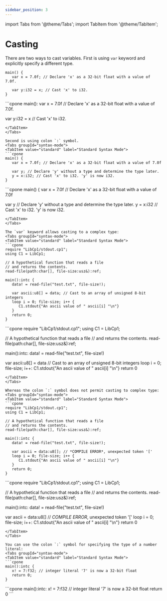 ```yaml
---
sidebar_position: 3
---
```


import Tabs from '@theme/Tabs';
import TabItem from '@theme/TabItem';

# Casting

There are two ways to cast variables. First is using `var` keyword and explicitly specify a different type.
<Tabs groupId="syntax-mode">
<TabItem value="standard" label="Standard Syntax Mode">
```cpone
main() {
   var x = 7.0f; // Declare 'x' as a 32-bit float with a value of 7.0f.

   var y:i32 = x; // Cast 'x' to i32.
}
```
</TabItem>
<TabItem value="basic" label="Basic Syntax Mode">
```cpone
main():
   var x = 7.0f // Declare 'x' as a 32-bit float with a value of 7.0f.

   var y:i32 = x // Cast 'x' to i32.
```
</TabItem>
</Tabs>

Second is using colon `:` symbol.
<Tabs groupId="syntax-mode">
<TabItem value="standard" label="Standard Syntax Mode">
```cpone
main() {
   var x = 7.0f; // Declare 'x' as a 32-bit float with a value of 7.0f

   var y; // Declare 'y' without a type and determine the type later.
   y = x:i32; // Cast 'x' to i32. 'y' is now i32.
}
```
</TabItem>
<TabItem value="basic" label="Basic Syntax Mode">
```cpone
main() {
   var x = 7.0f // Declare 'x' as a 32-bit float with a value of 7.0f

   var y // Declare 'y' without a type and determine the type later.
   y = x:i32 // Cast 'x' to i32. 'y' is now i32.
```
</TabItem>
</Tabs>

The `var` keyword allows casting to a complex type:
<Tabs groupId="syntax-mode">
<TabItem value="standard" label="Standard Syntax Mode">
```cpone
require "LibCp1/stdout.cp1";
using C1 = LibCp1;

// A hypothetical function that reads a file
// and returns the contents.
read-file(path:char[], file-size:usz&):ref;

main():intc {
   data! = read-file("test.txt", file-size!);

   var ascii:u8[] = data; // Cast to an array of unsigned 8-bit integers
   loop i = 0; file-size; i++ {
      C1.stdout{"An ascii value of " ascii[i] "\n"}
   }
   return 0;
}
```
</TabItem>
<TabItem value="basic" label="Basic Syntax Mode">
```cpone
require "LibCp1/stdout.cp1";
using C1 = LibCp1;

// A hypothetical function that reads a file
// and returns the contents.
read-file(path:char[], file-size:usz&):ref;

main():intc:
   data! = read-file("test.txt", file-size!)

   var ascii:u8[] = data // Cast to an array of unsigned 8-bit integers
   loop i = 0; file-size; i++:
      C1.stdout{"An ascii value of " ascii[i] "\n"}
   return 0
```
</TabItem>
</Tabs>

Whereas the colon `:` symbol does not permit casting to complex type:
<Tabs groupId="syntax-mode">
<TabItem value="standard" label="Standard Syntax Mode">
```cpone
require "LibCp1/stdout.cp1";
using C1 = LibCp1;

// A hypothetical function that reads a file
// and returns the contents.
read-file(path:char[], file-size:usz&):ref;

main():intc {
   data! = read-file("test.txt", file-size!);

   var ascii = data:u8[]; // *COMPILE ERROR*, unexpected token '['
   loop i = 0; file-size; i++ {
      C1.stdout{"An ascii value of " ascii[i] "\n"}
   }
   return 0;
}
```
</TabItem>
<TabItem value="basic" label="Basic Syntax Mode">
```cpone
require "LibCp1/stdout.cp1";
using C1 = LibCp1;

// A hypothetical function that reads a file
// and returns the contents.
read-file(path:char[], file-size:usz&):ref;

main():intc:
   data! = read-file("test.txt", file-size!)

   var ascii = data:u8[] // *COMPILE ERROR*, unexpected token '['
   loop i = 0; file-size; i++:
      C1.stdout{"An ascii value of " ascii[i] "\n"}
   return 0
```
</TabItem>
</Tabs>

You can use the colon `:` symbol for specifying the type of a number literal:
<Tabs groupId="syntax-mode">
<TabItem value="standard" label="Standard Syntax Mode">
```cpone
main():intc {
   x! = 7:f32; // integer literal '7' is now a 32-bit float
   return 0;
}
```
</TabItem>
<TabItem value="basic" label="Basic Syntax Mode">
```cpone
main():intc:
   x! = 7:f32 // integer literal '7' is now a 32-bit float
   return 0
```
</TabItem>
</Tabs>

